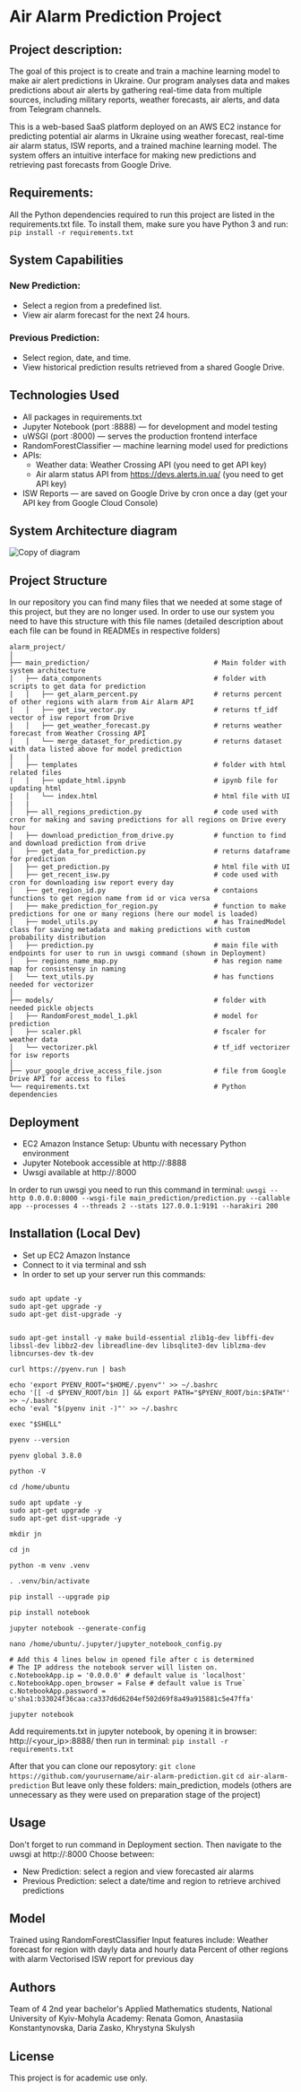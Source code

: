 # Air Alarm Prediction Project
## Project description:
The goal of this project is to create and train a machine learning model to make air alert predictions in Ukraine. Our program analyses data and makes predictions about air alerts by gathering real-time data from multiple sources, including military reports, weather forecasts, air alerts, and data from Telegram channels.

This is a web-based SaaS platform deployed on an AWS EC2 instance for predicting potential air alarms in Ukraine using weather forecast, real-time air alarm status, ISW reports, and a trained machine learning model. The system offers an intuitive interface for making new predictions and retrieving past forecasts from Google Drive.

## Requirements:
All the Python dependencies required to run this project are listed in the requirements.txt file.
To install them, make sure you have Python 3 and run:
``` pip install -r requirements.txt ```


## System Capabilities 
### New Prediction:
- Select a region from a predefined list.
- View air alarm forecast for the next 24 hours.
### Previous Prediction:
- Select region, date, and time.
- View historical prediction results retrieved from a shared Google Drive.


## Technologies Used
- All packages in requirements.txt
- Jupyter Notebook (port :8888) — for development and model testing
- uWSGI (port :8000) — serves the production frontend interface
- RandomForestClassifier — machine learning model used for predictions
- APIs:
  - Weather data: Weather Crossing API (you need to get API key)
  - Air alarm status API from https://devs.alerts.in.ua/ (you need to get API key)
- ISW Reports — are saved on Google Drive by cron once a day (get your API key from Google Cloud Console)

## System Architecture diagram 
![Copy of diagram](https://github.com/user-attachments/assets/77934592-6e06-4440-8a50-624a8e0d1bfe)

## Project Structure
In our repository you can find many files that we needed at some stage of this project, but they are no longer used. In order to use our system you need to have this structure with this file names (detailed description about each file can be found in READMEs in respective folders)

```
alarm_project/
│
├── main_prediction/                               # Main folder with system architecture
│   ├── data_components                            # folder with scripts to get data for prediction
|   │   ├── get_alarm_percent.py                   # returns percent of other regions with alarm from Air Alarm API
|   │   ├── get_isw_vector.py                      # returns tf_idf vector of isw report from Drive
|   │   ├── get_weather_forecast.py                # returns weather forecast from Weather Crossing API
|   │   └── merge_dataset_for_prediction.py        # returns dataset with data listed above for model prediction
|   |   
│   ├── templates                                  # folder with html related files
|   │   ├── update_html.ipynb                      # ipynb file for updating html
|   │   └── index.html                             # html file with UI
|   |   
│   ├── all_regions_prediction.py                  # code used with cron for making and saving predictions for all regions on Drive every hour
│   ├── download_prediction_from_drive.py          # function to find and download prediction from drive
│   ├── get_data_for_prediction.py                 # returns dataframe for prediction
│   ├── get_prediction.py                          # html file with UI
│   ├── get_recent_isw.py                          # code used with cron for downloading isw report every day
│   ├── get_region_id.py                           # contaions functions to get region name from id or vica versa
│   ├── make_prediction_for_region.py              # function to make predictions for one or many regions (here our model is loaded)
│   ├── model_utils.py                             # has TrainedModel class for saving metadata and making predictions with custom probability distribution
│   ├── prediction.py                              # main file with endpoints for user to run in uwsgi command (shown in Deployment)
│   ├── regions_name_map.py                        # has region name map for consistensy in naming
│   └── text_utils.py                              # has functions needed for vectorizer
│
├── models/                                        # folder with needed pickle objects
│   ├── RandomForest_model_1.pkl                   # model for prediction
│   ├── scaler.pkl                                 # fscaler for weather data
│   └── vectorizer.pkl                             # tf_idf vectorizer for isw reports
│
├── your_google_drive_access_file.json             # file from Google Drive API for access to files
└── requirements.txt                               # Python dependencies
```

## Deployment
- EC2 Amazon Instance Setup: Ubuntu with necessary Python environment
- Jupyter Notebook accessible at http://<your-ec2-ip>:8888
- Uwsgi available at http://<your-ec2-ip>:8000

In order to run uwsgi you need to run this command in terminal:
``` uwsgi --http 0.0.0.0:8000 --wsgi-file main_prediction/prediction.py --callable app --processes 4 --threads 2 --stats 127.0.0.1:9191 --harakiri 200 ```


## Installation (Local Dev)
- Set up EC2 Amazon Instance
- Connect to it via terminal and ssh
- In order to set up your server run this commands:
``` cd Downloads

sudo apt update -y
sudo apt-get upgrade -y
sudo apt-get dist-upgrade -y

 
sudo apt-get install -y make build-essential zlib1g-dev libffi-dev libssl-dev libbz2-dev libreadline-dev libsqlite3-dev liblzma-dev libncurses-dev tk-dev
 
curl https://pyenv.run | bash
 
echo 'export PYENV_ROOT="$HOME/.pyenv"' >> ~/.bashrc
echo '[[ -d $PYENV_ROOT/bin ]] && export PATH="$PYENV_ROOT/bin:$PATH"' >> ~/.bashrc
echo 'eval "$(pyenv init -)"' >> ~/.bashrc
 
exec "$SHELL"

pyenv --version

pyenv global 3.8.0
 
python -V

cd /home/ubuntu

sudo apt update -y
sudo apt-get upgrade -y
sudo apt-get dist-upgrade -y

mkdir jn

cd jn

python -m venv .venv

. .venv/bin/activate

pip install --upgrade pip
 
pip install notebook

jupyter notebook --generate-config
 
nano /home/ubuntu/.jupyter/jupyter_notebook_config.py

# Add this 4 lines below in opened file after c is determined
# The IP address the notebook server will listen on.
c.NotebookApp.ip = '0.0.0.0' # default value is 'localhost'
c.NotebookApp.open_browser = False # default value is True`
c.NotebookApp.password = u'sha1:b33024f36caa:ca337d6d6204ef502d69f8a49a915881c5e47ffa' 

jupyter notebook
```

Add requirements.txt in jupyter notebook, by opening it in browser: http://<your_ip>:8888/
then run in terminal:
```pip install -r requirements.txt```

After that you can clone our reposytory:
``` git clone https://github.com/yourusername/air-alarm-prediction.git ```
``` cd air-alarm-prediction ```
But leave only these folders: main_prediction, models (others are unnecessary as they were used on preparation stage of the project)

## Usage
Don't forget to run command in Deployment section.
Then navigate to the uwsgi at http://<your-ec2-ip>:8000
Choose between:
- New Prediction: select a region and view forecasted air alarms
- Previous Prediction: select a date/time and region to retrieve archived predictions

## Model
Trained using RandomForestClassifier
Input features include:
Weather forecast for region with dayly data and hourly data
Percent of other regions with alarm
Vectorised ISW report for previous day

## Authors
Team of 4 2nd year bachelor's Applied Mathematics students, National University of Kyiv-Mohyla Academy:
Renata Gomon, Anastasiia Konstantynovska, Daria Zasko, Khrystyna Skulysh

## License
This project is for academic use only.
